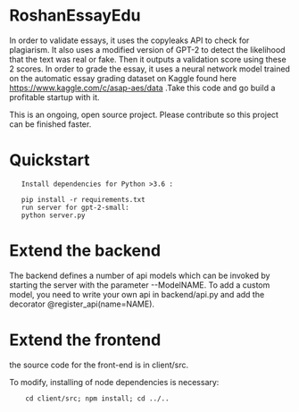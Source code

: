 # RoshanEssayEdu
In order to validate essays, it uses the copyleaks API to check for plagiarism. It also uses a modified version of GPT-2 to detect the likelihood that the text was real or fake. Then it outputs a validation score using these 2 scores. In order to grade the essay, it uses a neural network model trained on the automatic essay grading dataset on Kaggle found here https://www.kaggle.com/c/asap-aes/data .Take this code and go build a profitable startup with it.

This is an ongoing, open source project. Please contribute so this project can be finished faster. 
# Quickstart
       Install dependencies for Python >3.6 :

       pip install -r requirements.txt
       run server for gpt-2-small:
       python server.py

# Extend the backend
The backend defines a number of api models which can be invoked by starting the server with the parameter   --ModelNAME.
To add a custom model, you need to write your own api in backend/api.py and add the decorator @register_api(name=NAME).

# Extend the frontend 

the source code for the front-end is in client/src.

To modify, installing of node dependencies is necessary:

        cd client/src; npm install; cd ../..
